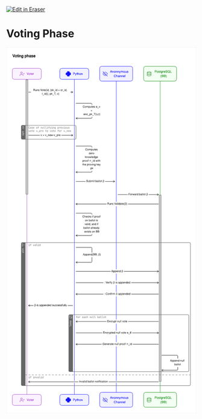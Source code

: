 <p><a target="_blank" href="https://app.eraser.io/workspace/vgqpwe4y1VYNYHooUTQX" id="edit-in-eraser-github-link"><img alt="Edit in Eraser" src="https://firebasestorage.googleapis.com/v0/b/second-petal-295822.appspot.com/o/images%2Fgithub%2FOpen%20in%20Eraser.svg?alt=media&amp;token=968381c8-a7e7-472a-8ed6-4a6626da5501"></a></p>

# Voting Phase
![Voting Phase](/.eraser/vgqpwe4y1VYNYHooUTQX___lqrF2i07Z8W7Qv7K4pe5Hkyjfqc2___---figure---k7Z1LDbDPxjf9-L6-8MgX---figure---i5ptw1OztBrPXrLs9Y2RSg.png "Voting Phase")




<!--- Eraser file: https://app.eraser.io/workspace/vgqpwe4y1VYNYHooUTQX --->
